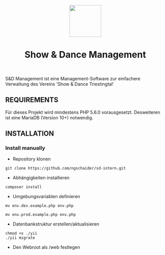 <p align="center">
    <a href="https://sdtriestingtal.at/" target="_blank">
        <img src="https://www.sdtriestingtal.at/wp-content/uploads/2018/02/logo-512.png" height="100px">
    </a>
    <h1 align="center">Show & Dance Management</h1>
    <br>
</p>

S&D Management ist eine Management-Software zur einfachere Verwaltung des Vereins 'Show & Dance Triestingtal'


REQUIREMENTS
------------

Für dieses Projekt wird mindestens PHP 5.6.0 vorausgesetzt.
Desweiteren ist eine MariaDB (Version 10+) notwendig.


INSTALLATION
------------

### Install manually

- Repository klonen
```
git clone https://github.com/ngschaider/sd-intern.git
```

- Abhängigkeiten installieren
```
composer install
```

- Umgebungsvariablen definieren
```
mv env.dev.example.php env.php
```
```
mv env.prod.example.php env.php
```

- Datenbankstruktur erstellen/aktualisieren
```
chmod +x ./yii
./yii migrate
```

- Den Webroot als /web festlegen
